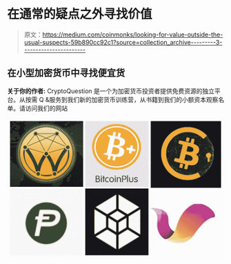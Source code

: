 # 在通常的疑点之外寻找价值

> 原文：<https://medium.com/coinmonks/looking-for-value-outside-the-usual-suspects-59b890cc92c1?source=collection_archive---------3----------------------->

## 在小型加密货币中寻找便宜货

**关于你的作者:** CryptoQuestion 是一个为加密货币投资者提供免费资源的独立平台。从按需 Q &服务到我们新的加密货币训练营，从书籍到我们的小额资本观察名单。请访问我们的网站

![](img/f8682b52a216269b74c5455662795101.png)
